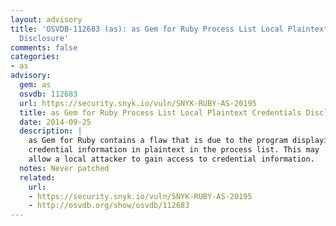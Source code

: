 ```yaml
---
layout: advisory
title: 'OSVDB-112683 (as): as Gem for Ruby Process List Local Plaintext Credentials
  Disclosure'
comments: false
categories:
- as
advisory:
  gem: as
  osvdb: 112683
  url: https://security.snyk.io/vuln/SNYK-RUBY-AS-20195
  title: as Gem for Ruby Process List Local Plaintext Credentials Disclosure
  date: 2014-09-25
  description: |
    as Gem for Ruby contains a flaw that is due to the program displaying
    credential information in plaintext in the process list. This may
    allow a local attacker to gain access to credential information.
  notes: Never patched
  related:
    url:
    - https://security.snyk.io/vuln/SNYK-RUBY-AS-20195
    - http://osvdb.org/show/osvdb/112683
---
```

